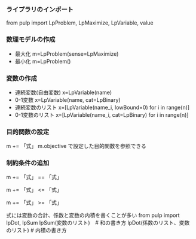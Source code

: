 ### ライプラリのインポート
from pulp import LpProblem, LpMaximize, LpVariable, value
### 数理モデルの作成
- 最大化
m=LpProblem(sense=LpMaximize)
- 最小化
m=LpProblem()
### 変数の作成
- 連続変数(自由変数)
x=LpVariable(name)
- 0-1変数
x=LpVariable(name, cat=LpBinary)
- 連続変数のリスト
x=[LpVariable(name_i, lowBound=0) for i in range(n)]
- 0-1変数のリスト
x=[LpVariable(name_i, cat=LpBinary) for i in range(n)]
### 目的関数の設定
m += 「式」
m.objective で設定した目的関数を参照できる
### 制約条件の追加
m += 「式」 == 「式」


m += 「式」 <= 「式」


m += 「式」 >= 「式」


式には変数の合計、係数と変数の内積を書くことが多い
from pulp import lpDot, lpSum
lpSum(変数のリスト)　# 和の書き方
lpDot(係数のリスト、変数のリスト) # 内積の書き方
